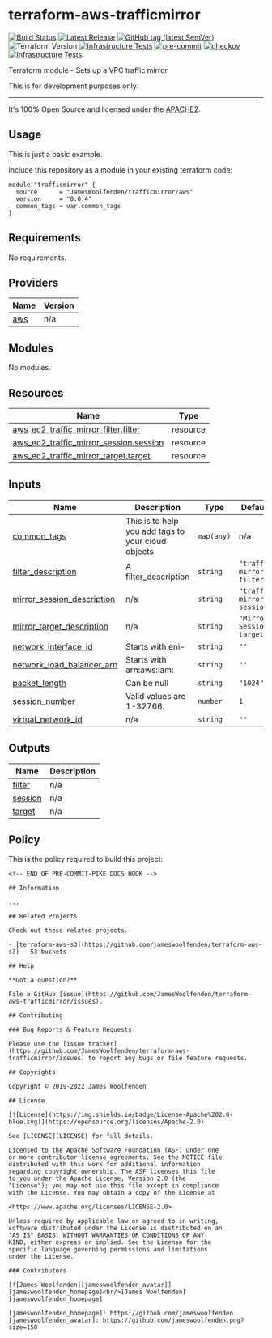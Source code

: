# terraform-aws-trafficmirror

[![Build Status](https://github.com/JamesWoolfenden/terraform-aws-trafficmirror/workflows/Verify%20and%20Bump/badge.svg?branch=master)](https://github.com/JamesWoolfenden/terraform-aws-trafficmirror)
[![Latest Release](https://img.shields.io/github/release/JamesWoolfenden/terraform-aws-trafficmirror.svg)](https://github.com/JamesWoolfenden/terraform-aws-trafficmirror/releases/latest)
[![GitHub tag (latest SemVer)](https://img.shields.io/github/tag/JamesWoolfenden/terraform-aws-trafficmirror.svg?label=latest)](https://github.com/JamesWoolfenden/terraform-aws-trafficmirror/releases/latest)
![Terraform Version](https://img.shields.io/badge/tf-%3E%3D0.14.0-blue.svg)
[![Infrastructure Tests](https://www.bridgecrew.cloud/badges/github/JamesWoolfenden/terraform-aws-trafficmirror/cis_aws)](https://www.bridgecrew.cloud/link/badge?vcs=github&fullRepo=JamesWoolfenden%2Fterraform-aws-trafficmirror&benchmark=CIS+AWS+V1.2)
[![pre-commit](https://img.shields.io/badge/pre--commit-enabled-brightgreen?logo=pre-commit&logoColor=white)](https://github.com/pre-commit/pre-commit)
[![checkov](https://img.shields.io/badge/checkov-verified-brightgreen)](https://www.checkov.io/)
[![Infrastructure Tests](https://www.bridgecrew.cloud/badges/github/jameswoolfenden/terraform-aws-trafficmirror/general)](https://www.bridgecrew.cloud/link/badge?vcs=github&fullRepo=JamesWoolfenden%2Fterraform-aws-trafficmirror&benchmark=INFRASTRUCTURE+SECURITY)

Terraform module - Sets up a VPC traffic mirror

This is for development purposes only.

---

It's 100% Open Source and licensed under the [APACHE2](LICENSE).

## Usage

This is just a basic example.

Include this repository as a module in your existing terraform code:

```hcl
module "trafficmirror" {
  source      = "JamesWoolfenden/trafficmirror/aws"
  version     = "0.0.4"
  common_tags = var.common_tags
}
```

<!-- BEGINNING OF PRE-COMMIT-TERRAFORM DOCS HOOK -->
## Requirements

No requirements.

## Providers

| Name | Version |
|------|---------|
| <a name="provider_aws"></a> [aws](#provider\_aws) | n/a |

## Modules

No modules.

## Resources

| Name | Type |
|------|------|
| [aws_ec2_traffic_mirror_filter.filter](https://registry.terraform.io/providers/hashicorp/aws/latest/docs/resources/ec2_traffic_mirror_filter) | resource |
| [aws_ec2_traffic_mirror_session.session](https://registry.terraform.io/providers/hashicorp/aws/latest/docs/resources/ec2_traffic_mirror_session) | resource |
| [aws_ec2_traffic_mirror_target.target](https://registry.terraform.io/providers/hashicorp/aws/latest/docs/resources/ec2_traffic_mirror_target) | resource |

## Inputs

| Name | Description | Type | Default | Required |
|------|-------------|------|---------|:--------:|
| <a name="input_common_tags"></a> [common\_tags](#input\_common\_tags) | This is to help you add tags to your cloud objects | `map(any)` | n/a | yes |
| <a name="input_filter_description"></a> [filter\_description](#input\_filter\_description) | A filter\_description | `string` | `"traffic mirror filter"` | no |
| <a name="input_mirror_session_description"></a> [mirror\_session\_description](#input\_mirror\_session\_description) | n/a | `string` | `"traffic mirror session"` | no |
| <a name="input_mirror_target_description"></a> [mirror\_target\_description](#input\_mirror\_target\_description) | n/a | `string` | `"Mirror Session target"` | no |
| <a name="input_network_interface_id"></a> [network\_interface\_id](#input\_network\_interface\_id) | Starts with eni- | `string` | `""` | no |
| <a name="input_network_load_balancer_arn"></a> [network\_load\_balancer\_arn](#input\_network\_load\_balancer\_arn) | Starts with arn:aws:iam: | `string` | `""` | no |
| <a name="input_packet_length"></a> [packet\_length](#input\_packet\_length) | Can be null | `string` | `"1024"` | no |
| <a name="input_session_number"></a> [session\_number](#input\_session\_number) | Valid values are 1-32766. | `number` | `1` | no |
| <a name="input_virtual_network_id"></a> [virtual\_network\_id](#input\_virtual\_network\_id) | n/a | `string` | `""` | no |

## Outputs

| Name | Description |
|------|-------------|
| <a name="output_filter"></a> [filter](#output\_filter) | n/a |
| <a name="output_session"></a> [session](#output\_session) | n/a |
| <a name="output_target"></a> [target](#output\_target) | n/a |
<!-- END OF PRE-COMMIT-TERRAFORM DOCS HOOK -->

## Policy

This is the policy required to build this project:

<!-- BEGINNING OF PRE-COMMIT-PIKE DOCS HOOK -->
```
<!-- END OF PRE-COMMIT-PIKE DOCS HOOK -->

## Information

...

## Related Projects

Check out these related projects.

- [terraform-aws-s3](https://github.com/jameswoolfenden/terraform-aws-s3) - S3 buckets

## Help

**Got a question?**

File a GitHub [issue](https://github.com/JamesWoolfenden/terraform-aws-trafficmirror/issues).

## Contributing

### Bug Reports & Feature Requests

Please use the [issue tracker](https://github.com/JamesWoolfenden/terraform-aws-trafficmirror/issues) to report any bugs or file feature requests.

## Copyrights

Copyright © 2019-2022 James Woolfenden

## License

[![License](https://img.shields.io/badge/License-Apache%202.0-blue.svg)](https://opensource.org/licenses/Apache-2.0)

See [LICENSE](LICENSE) for full details.

Licensed to the Apache Software Foundation (ASF) under one
or more contributor license agreements. See the NOTICE file
distributed with this work for additional information
regarding copyright ownership. The ASF licenses this file
to you under the Apache License, Version 2.0 (the
"License"); you may not use this file except in compliance
with the License. You may obtain a copy of the License at

<https://www.apache.org/licenses/LICENSE-2.0>

Unless required by applicable law or agreed to in writing,
software distributed under the License is distributed on an
"AS IS" BASIS, WITHOUT WARRANTIES OR CONDITIONS OF ANY
KIND, either express or implied. See the License for the
specific language governing permissions and limitations
under the License.

### Contributors

[![James Woolfenden][jameswoolfenden_avatar]][jameswoolfenden_homepage]<br/>[James Woolfenden][jameswoolfenden_homepage]

[jameswoolfenden_homepage]: https://github.com/jameswoolfenden
[jameswoolfenden_avatar]: https://github.com/jameswoolfenden.png?size=150
